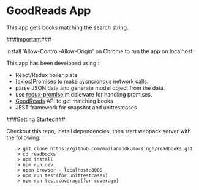 # GoodReads App
This app gets books matching the search string.


###Important###

install 'Allow-Control-Allow-Origin' on Chrome to run the app on localhost

This app has been developed using :

* React/Redux boiler plate 
* [axios]Promises to make aysncronous network calls.
* parse JSON data and generate model object from the data.
* use [redux-promise](https://github.com/acdlite/redux-promise) middleware for handling promises.
* [GoodReads](https://www.goodreads.com/api/) API to get matching books
* JEST framework for snapshot and unittestcases

###Getting Started###

Checkout this repo, install dependencies, then start webpack server with the following:

```
	> git clone https://github.com/mailanandkumarsingh/readbooks.git
	> cd readbooks
	> npm install
	> npm run dev
	> open browser - localhost:8080
	> npm run test(for unittestcases)
	> npm run test:coverage(for coverage)
```
